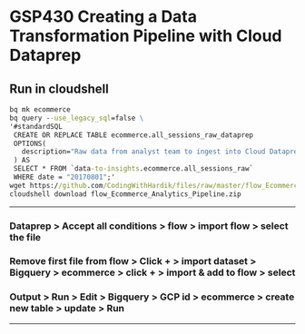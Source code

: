# GSP430 Creating a Data Transformation Pipeline with Cloud Dataprep
## Run in cloudshell
```cmd
bq mk ecommerce
bq query --use_legacy_sql=false \
'#standardSQL
 CREATE OR REPLACE TABLE ecommerce.all_sessions_raw_dataprep
 OPTIONS(
   description="Raw data from analyst team to ingest into Cloud Dataprep"
 ) AS
 SELECT * FROM `data-to-insights.ecommerce.all_sessions_raw`
 WHERE date = "20170801";'
wget https://github.com/CodingWithHardik/files/raw/master/flow_Ecommerce_Analytics_Pipeline.zip
cloudshell download flow_Ecommerce_Analytics_Pipeline.zip
```
____
### Dataprep > Accept all conditions > flow > import flow > select the file 
### Remove first file from flow > Click + > import dataset > Bigquery > ecommerce > click + > import & add to flow > select
### Output > Run > Edit > Bigquery > GCP id > ecommerce > create new table > update > Run
____
